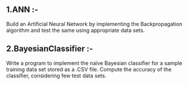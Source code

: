 ## 1.ANN :-
Build an Artificial Neural Network by implementing the Backpropagation algorithm and test the same using appropriate data sets.

## 2.BayesianClassifier :-
Write a program to implement the naïve Bayesian classifier for a sample training data set stored as a .CSV file. Compute the accuracy of the classifier, considering few test data sets.


